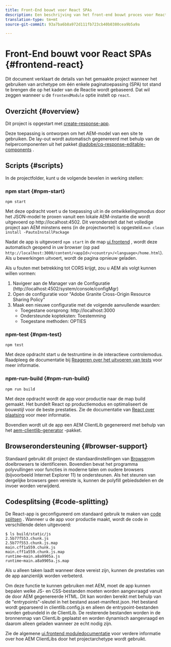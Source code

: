 ```yaml
---
title: Front-End bouwt voor React SPAs
description: Een beschrijving van het front-end bouwt proces voor React-based projecten van het KUUROORD
translation-type: tm+mt
source-git-commit: 93a7ba6b8a972d111fb723cb40b0380cea9b5a9a

---
```



# Front-End bouwt voor React SPAs {#frontend-react}

Dit document verklaart de details van het gemaakte project wanneer het gebruiken van archetype om één enkele paginatoepassing (SPA) tot stand te brengen die op het kader van de Reactie wordt gebaseerd. Dat wil zeggen wanneer u de `frontendModule` optie instelt op `react`.

## Overzicht {#overview}

Dit project is opgestart met [create-response-app](https://github.com/facebook/create-react-app).

Deze toepassing is ontworpen om het AEM-model van een site te gebruiken. De lay-out wordt automatisch gegenereerd met behulp van de helpercomponenten uit het pakket [@adobe/cq-response-editable-components](https://www.npmjs.com/package/@adobe/cq-react-editable-components) .

## Scripts {#scripts}

In de projectfolder, kunt u de volgende bevelen in werking stellen:

### npm start {#npm-start}

```
npm start
```

Met deze opdracht voert u de toepassing uit in de ontwikkelingsmodus door het JSON-model te proxen vanuit een lokale AEM-instantie die wordt uitgevoerd op http://localhost:4502. Dit veronderstelt dat het volledige project aan AEM minstens eens (in de projectwortel) is opgesteld.`mvn clean install -PautoInstallPackage`

Nadat de app is uitgevoerd `npm start` in de map [ui.frontend](uifrontend.md) , wordt deze automatisch geopend in uw browser (op pad `http://localhost:3000/content/<appId>/<country>/<language>/home.html`). Als u bewerkingen uitvoert, wordt de pagina opnieuw geladen.

Als u fouten met betrekking tot CORS krijgt, zou u AEM als volgt kunnen willen vormen:

1. Navigeer aan de Manager van de Configuratie (http://localhost:4502/system/console/configMgr)
1. Open de configuratie voor &quot;Adobe Granite Cross-Origin Resource Sharing Policy&quot;
1. Maak een nieuwe configuratie met de volgende aanvullende waarden:
   * Toegestane oorsprong: http://localhost:3000
   * Ondersteunde kopteksten: Toestemming
   * Toegestane methoden: OPTIES

### npm-test {#npm-test}

```
npm test
```

Met deze opdracht start u de testruntime in de interactieve controlemodus. Raadpleeg de documentatie bij [Reageren over het uitvoeren van tests](https://facebook.github.io/create-react-app/docs/running-tests) voor meer informatie.

### npm-run-build {#npm-run-build}

```
npm run build
```

Met deze opdracht wordt de app voor productie naar de map build gemaakt. Het bundelt React op productiemodus en optimaliseert de bouwstijl voor de beste prestaties. Zie de documentatie van [React over plaatsing](https://facebook.github.io/create-react-app/docs/deployment) voor meer informatie.

Bovendien wordt uit de app een AEM ClientLib gegenereerd met behulp van het [aem-clientlib-generator](https://github.com/wcm-io-frontend/aem-clientlib-generator) -pakket.

## Browserondersteuning {#browser-support}

Standaard gebruikt dit project de standaardinstellingen van [Browser](https://github.com/browserslist/browserslist)om doelbrowsers te identificeren. Bovendien bevat het programma polyvullingen voor functies in moderne talen om oudere browsers (bijvoorbeeld Internet Explorer 11) te ondersteunen. Als het steunen van dergelijke browsers geen vereiste is, kunnen de polyfill gebiedsdelen en de invoer worden verwijderd.

## Codesplitsing {#code-splitting}

De React-app is geconfigureerd om standaard gebruik te maken van [code splitsen](https://webpack.js.org/guides/code-splitting) . Wanneer u de app voor productie maakt, wordt de code in verschillende delen uitgevoerd:

```
$ ls build/static/js
2.5b77f553.chunk.js
2.5b77f553.chunk.js.map
main.cff1a559.chunk.js
main.cff1a559.chunk.js.map
runtime~main.a8a9905a.js
runtime~main.a8a9905a.js.map
```

Als u alleen taken laadt wanneer deze vereist zijn, kunnen de prestaties van de app aanzienlijk worden verbeterd.

Om deze functie te kunnen gebruiken met AEM, moet de app kunnen bepalen welke JS- en CSS-bestanden moeten worden aangevraagd vanuit de door AEM gegenereerde HTML. Dit kan worden bereikt met behulp van de &quot;entrypoints&quot;-sleutel in het bestand asset-manifest.json. Het bestand wordt geparseerd in clientlib.config.js en alleen de entrypoint-bestanden worden gebundeld in de ClientLib. De resterende bestanden worden in de bronnenmap van ClientLib geplaatst en worden dynamisch aangevraagd en daarom alleen geladen wanneer ze echt nodig zijn.

Zie de algemene [ui.frontend moduledocumentatie](uifrontend.md#clientlibs) voor verdere informatie over hoe AEM ClientLibs door het projectarchetype wordt gebruikt.
